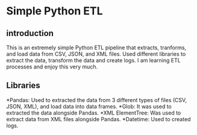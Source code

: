 # Simple Python ETL

## introduction

This is an extremely simple Python ETL pipeline that extracts, tranforms, and load data from CSV, JSON, and XML files. Used different libraries to extract the data, transform the data and create logs. I am learning ETL processes and enjoy this very much.

## Libraries

*Pandas: Used to extracted the data from 3 different types of files (CSV, JSON, XML), and load data into data frames.
*Glob: It was used to extracted the data alongside Pandas.
*XML ElementTree: Was used to extract data from XML files alongside Pandas.
*Datetime: Used to created logs.
